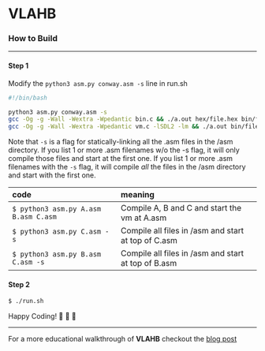 # VLAHB

### How to Build

---

#### Step 1

Modify the `python3 asm.py conway.asm -s` line in run.sh

```bash
#!/bin/bash

python3 asm.py conway.asm -s
gcc -Og -g -Wall -Wextra -Wpedantic bin.c && ./a.out hex/file.hex bin/file.bin
gcc -Og -g -Wall -Wextra -Wpedantic vm.c -lSDL2 -lm && ./a.out bin/file.bin

```

Note that `-s` is a flag for statically-linking all the .asm files in the /asm directory. If you list 1 or more .asm filenames w/o the -s flag, it will only compile those files and start at the first one. If you list 1 or more .asm filenames with the `-s` flag, it will compile _all_ the files in the /asm directory and start with the first one.

| code | meaning |
|:-------|:------|
| `$ python3 asm.py A.asm B.asm C.asm` | Compile A, B and C and start the vm at A.asm |
| `$ python3 asm.py C.asm -s` | Compile all files in /asm and start at top of C.asm |
| `$ python3 asm.py B.asm C.asm -s` | Compile all files in /asm and start at top of B.asm |

#### Step 2
```bash
$ ./run.sh
```

Happy Coding! :tada: :tada: :tada:

---

For a more educational walkthrough of **VLAHB** checkout the [blog post](http://adamkulidjian.com/vlahb-blog/)
